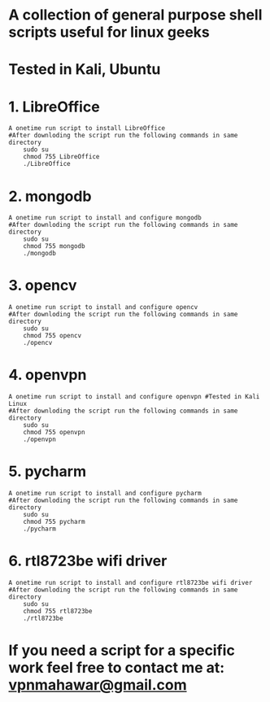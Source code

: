# A collection of general purpose shell scripts useful for linux geeks

# Tested in Kali, Ubuntu

# 1. LibreOffice
    A onetime run script to install LibreOffice
    #After downloding the script run the following commands in same directory
        sudo su
        chmod 755 LibreOffice
        ./LibreOffice
        

# 2. mongodb
    A onetime run script to install and configure mongodb
    #After downloding the script run the following commands in same directory
        sudo su
        chmod 755 mongodb
        ./mongodb
        

# 3. opencv
    A onetime run script to install and configure opencv
    #After downloding the script run the following commands in same directory
        sudo su
        chmod 755 opencv
        ./opencv
        

# 4. openvpn
    A onetime run script to install and configure openvpn #Tested in Kali Linux
    #After downloding the script run the following commands in same directory
        sudo su
        chmod 755 openvpn
        ./openvpn
        

# 5. pycharm
    A onetime run script to install and configure pycharm
    #After downloding the script run the following commands in same directory
        sudo su
        chmod 755 pycharm
        ./pycharm
        

# 6. rtl8723be wifi driver
    A onetime run script to install and configure rtl8723be wifi driver
    #After downloding the script run the following commands in same directory
        sudo su
        chmod 755 rtl8723be
        ./rtl8723be
        
# If you need a script for a specific work feel free to contact me at: vpnmahawar@gmail.com
